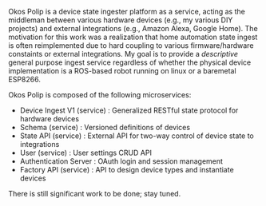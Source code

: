 Okos Polip is a device state ingester platform as a service, acting as the middleman between various hardware devices (e.g., my various DIY projects) and external integrations (e.g., Amazon Alexa, Google Home). The motivation for this work was a realization that home automation state ingest is often reimplemented due to hard coupling to various firmware/hardware constaints or external integrations. My goal is to provide a _descriptive_ general purpose ingest service regardless of whether the physical device implementation is a ROS-based robot running on linux or a baremetal ESP8266.

Okos Polip is composed of the following microservices:
- Device Ingest V1 (service) : Generalized RESTful state protocol for hardware devices
- Schema (service) : Versioned definitions of devices
- State API (service) : External API for two-way control of device state to integrations
- User (service) : User settings CRUD API
- Authentication Server : OAuth login and session management
- Factory API (service) : API to design device types and instantiate devices

There is still significant work to be done; stay tuned.